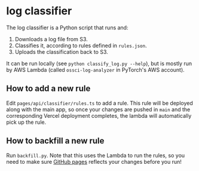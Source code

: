 # log classifier

The log classifier is a Python script that runs and:

1. Downloads a log file from S3.
2. Classifies it, according to rules defined in `rules.json`.
3. Uploads the classification back to S3.

It can be run locally (see `python classify_log.py --help`), but is mostly run
by AWS Lambda (called `ossci-log-analyzer` in PyTorch's AWS account).

## How to add a new rule

Edit `pages/api/classifier/rules.ts` to add a rule. This rule will be deployed
along with the main app, so once your changes are pushed in `main` and the
corresponding Vercel deployment completes, the lambda will automatically pick up
the rule.

## How to backfill a new rule

Run `backfill.py`. Note that this uses the Lambda to run the rules, so you need
to make sure [GitHub pages](https://suo.github.io/torchci/log_classifier/rules.json) reflects your changes before you run!
